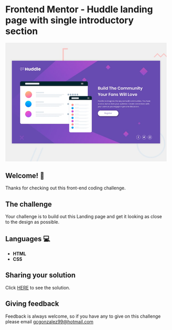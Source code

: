 # Frontend Mentor - Huddle landing page with single introductory section

![Design preview for the Huddle landing page with single introductory section](./design/desktop-preview.jpg)

## Welcome! 👋

Thanks for checking out this front-end coding challenge.

## The challenge

Your challenge is to build out this Landing page and get it looking as close to the design as possible.

## Languages :computer: 

- **HTML** 
- **CSS**

## Sharing your solution

Click [HERE](https://huddle-landing-page-with-single-introductory-section-rosy.vercel.app) to see the solution.

## Giving feedback

Feedback is always welcome, so if you have any to give on this challenge please email gcgonzalez99@hotmail.com
